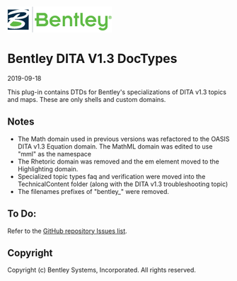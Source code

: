 ![Bentley logo](image/blogo.gif)
# Bentley DITA V1.3 DocTypes

2019-09-18

This plug-in contains DTDs for Bentley's specializations of DITA v1.3 topics and maps. These are only shells and custom domains. 

## Notes
* The Math domain used in previous versions was refactored to the OASIS DITA v1.3 Equation domain. The MathML domain was edited to use "mml" as the namespace
* The Rhetoric domain was removed and the em element moved to the Highlighting domain.
* Specialized topic types faq and verification were moved into the TechnicalContent folder (along with the DITA v1.3 troubleshooting topic)
* The filenames prefixes of "bentley_" were removed.

## To Do:
Refer to the [GitHub repository Issues list](https://github.com/super-structure/com.bentley.dita.v1_3/issues).

## Copyright
Copyright (c) Bentley Systems, Incorporated. All rights reserved.